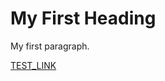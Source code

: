 <!DOCTYPE html>
<html>
<body>

<h1>My First Heading</h1>

<p>My first paragraph.</p>

<a href="test.pdf">TEST_LINK</a>

<object data="test.pdf" width="1000" height="1000" type='application/pdf'/>

</body>
</html>


